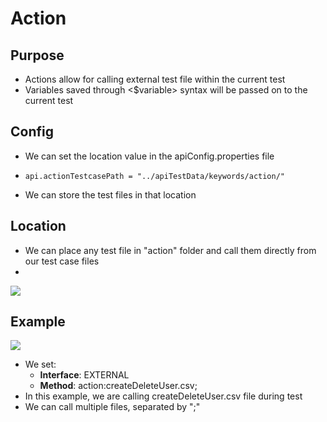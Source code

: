 # Action

## Purpose

* Actions allow for calling external test file within the current test
* Variables saved through &lt;$variable&gt; syntax will be passed on to the current test

## Config

* We can set the location value in the apiConfig.properties file 
* ```text
  api.actionTestcasePath = "../apiTestData/keywords/action/" 
  ```
* We can store the test files in that location

## Location

* We can place any test file in "action" folder and call them directly from our test case files
* 
![](../../../.gitbook/assets/image%20%2865%29.png)

## Example

![](../../../.gitbook/assets/image%20%2877%29.png)

* We set:
  * **Interface**: EXTERNAL
  * **Method**: action:createDeleteUser.csv; 
* In this example, we are calling createDeleteUser.csv file during test
* We can call multiple files, separated by ";"





